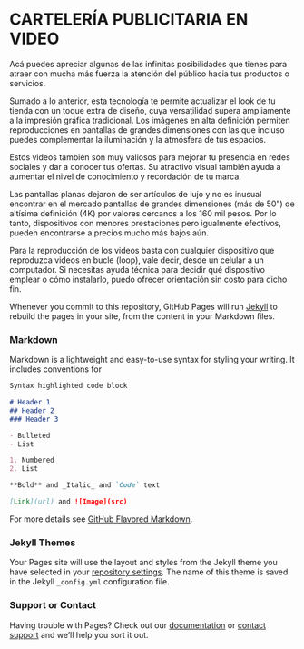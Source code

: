 # CARTELERÍA PUBLICITARIA EN VIDEO

Acá puedes apreciar algunas de las infinitas posibilidades que tienes para atraer con mucha más fuerza la atención del público hacia tus productos o servicios. 

Sumado a lo anterior, esta tecnología te permite actualizar el look de tu tienda con un toque extra de diseño, cuya versatilidad supera ampliamente a la impresión gráfica tradicional. Los imágenes en alta definición permiten reproducciones en pantallas de grandes dimensiones con las que incluso puedes complementar la iluminación y la atmósfera de tus espacios.

Estos videos también son muy valiosos para mejorar tu presencia en redes sociales y dar a conocer tus ofertas. Su atractivo visual también ayuda a aumentar el nivel de conocimiento y recordación de tu marca.

Las pantallas planas dejaron de ser artículos de lujo y no es inusual encontrar en el mercado pantallas de grandes dimensiones (más de 50") de altísima definición (4K) por valores cercanos a los 160 mil pesos. Por lo tanto, dispositivos con menores prestaciones pero igualmente efectivos, pueden encontrarse a precios mucho más bajos aún.

Para la reproducción de los videos basta con cualquier dispositivo que reproduzca videos en bucle (loop), vale decir, desde un celular a un computador. Si necesitas ayuda técnica para decidir qué dispositivo emplear o cómo instalarlo, puedo ofrecer orientación sin costo para dicho fin.

Whenever you commit to this repository, GitHub Pages will run [Jekyll](https://jekyllrb.com/) to rebuild the pages in your site, from the content in your Markdown files.

### Markdown

Markdown is a lightweight and easy-to-use syntax for styling your writing. It includes conventions for

```markdown
Syntax highlighted code block

# Header 1
## Header 2
### Header 3

- Bulleted
- List

1. Numbered
2. List

**Bold** and _Italic_ and `Code` text

[Link](url) and ![Image](src)
```

For more details see [GitHub Flavored Markdown](https://guides.github.com/features/mastering-markdown/).

### Jekyll Themes

Your Pages site will use the layout and styles from the Jekyll theme you have selected in your [repository settings](https://github.com/cbriones/motiongraphics/settings). The name of this theme is saved in the Jekyll `_config.yml` configuration file.

### Support or Contact

Having trouble with Pages? Check out our [documentation](https://help.github.com/categories/github-pages-basics/) or [contact support](https://github.com/contact) and we’ll help you sort it out.
